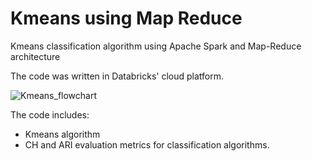 # Kmeans using Map Reduce
Kmeans classification algorithm using Apache Spark and Map-Reduce architecture

The code was written in Databricks' cloud platform.

![Kmeans_flowchart](https://github.com/omri898/Map-Reduce-Kmeans/assets/26684821/58112c5c-a1b4-4f79-893e-a29c0d62222b)

The code includes:
* Kmeans algorithm
* CH and ARI evaluation metrics for classification algorithms.
